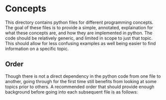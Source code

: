 # Concepts
This directory contains python files for different programming concepts. The goal of these files is to provide a simple, annotated, explaination for what these concepts are, and how they are implemented in python. The code should be relatively generic, and limited in scope to just that topic. This should allow for less confusing examples as well being easier to find information on a specific topic. 

## Order
Though there is not a direct dependency in the python code from one file to another, going through for the first time still benefits from looking at some topics prior to others. A recommended order that should provide enough background before going into each subsequent file is as follows: 
